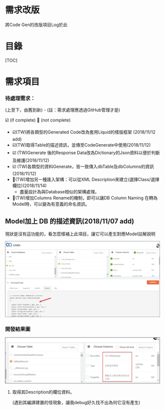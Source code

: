 # 需求改版

將Code Gen的改版項目Log於此

# 目錄

[TOC]

# 需求項目



### 待處理需求：

(上至下，由舊到新) - (註：需求處理應透過GitHub管理才是)

:ballot_box_with_check:  (if complete)​  :black_square_button: (not complete)

* :ballot_box_with_check:(TW)將各類型的Generated Code改為套用Liquid的樣版框架 (2018/11/12 add)
* :ballot_box_with_check:(TW)取得Table的描述資訊，並傳至CodeGenerate中使用(2018/11/12)
* :ballot_box_with_check: (TW)Generate 後的Response Data改為Dictionary的Json資料以便於判斷及維護(2018/11/12)
* :ballot_box_with_check: (TW)各類型的資料Generate，皆一致傳入dbTable及dbColumns的資訊(2018/11/12)
* :black_square_button:(TW)增加另一種匯入架構：可以從XML Description來建立(選擇Class/選擇欄位)(2018/11/14)
  * 盡量設計為與Database相似的架構處理。
* :black_square_button:(TW)增加Columns Rename的機制，即可以讓DB Column Naming 在轉為Model時，可以變為有意義的命名資訊。​





## Model加上 DB 的描述資訊(2018/11/07 add)

現狀是沒有這功能的，看怎麼樣補上此項目，讓它可以產生對應Model註解說明

![1541578898659](需求改版.assets/1541578898659.png)



### 開發結果圖

![1541664780268](需求改版.assets/1541664780268.png)

1. 取得其Description的欄位資料。

   (遇到其編譯建置的怪現象，讓我debug好久找不出為何它沒有產生)





